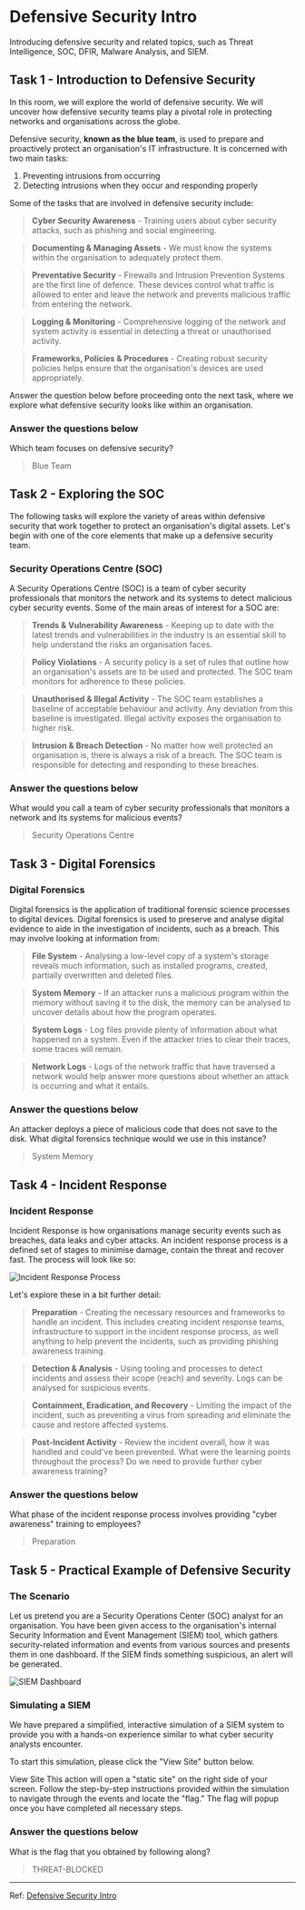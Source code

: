 # Defensive Security Intro
Introducing defensive security and related topics, such as Threat Intelligence, SOC, DFIR, Malware Analysis, and SIEM.

## Task 1 - Introduction to Defensive Security

In this room, we will explore the world of defensive security. We will uncover how defensive security teams play a pivotal role in protecting networks and organisations across the globe.

Defensive security, **known as the blue team**, is used to prepare and proactively protect an organisation's IT infrastructure.  It is concerned with two main tasks:

1. Preventing intrusions from occurring
2. Detecting intrusions when they occur and responding properly

Some of the tasks that are involved in defensive security include:

> **Cyber Security Awareness** - 
Training users about cyber security attacks, such as phishing and social engineering.

> **Documenting & Managing Assets** - 
We must know the systems within the organisation to adequately protect them.

> **Preventative Security** - 
Firewalls and Intrusion Prevention Systems are the first line of defence. These devices control what traffic is allowed to enter and leave the network and prevents malicious traffic from entering the network.

> **Logging & Monitoring** - 
Comprehensive logging of the network and system activity is essential in detecting a threat or unauthorised activity.

> **Frameworks, Policies & Procedures** - 
Creating robust security policies helps ensure that the organisation's devices are used appropriately.

Answer the question below before proceeding onto the next task, where we explore what defensive security looks like within an organisation.

### Answer the questions below
Which team focuses on defensive security?
> Blue Team


## Task 2 - Exploring the SOC

The following tasks will explore the variety of areas within defensive security that work together to protect an organisation's digital assets. Let's begin with one of the core elements that make up a defensive security team.

### Security Operations Centre (SOC)
A Security Operations Centre (SOC) is a team of cyber security professionals that monitors the network and its systems to detect malicious cyber security events. Some of the main areas of interest for a SOC are:

> **Trends & Vulnerability Awareness** -
Keeping up to date with the latest trends and vulnerabilities in the industry is an essential skill to help understand the risks an organisation faces.

> **Policy Violations** -
A security policy is a set of rules that outline how an organisation's assets are to be used and protected. The SOC team monitors for adherence to these policies.

> **Unauthorised & Illegal Activity** -
The SOC team establishes a baseline of acceptable behaviour and activity. Any deviation from this baseline is investigated. Illegal activity exposes the organisation to higher risk.

> **Intrusion & Breach Detection** - 
No matter how well protected an organisation is, there is always a risk of a breach. The SOC team is responsible for detecting and responding to these breaches.

### Answer the questions below
What would you call a team of cyber security professionals that monitors a network and its systems for malicious events?
> Security Operations Centre


## Task 3 - Digital Forensics

### Digital Forensics
Digital forensics is the application of traditional forensic science processes to digital devices. Digital forensics is used to preserve and analyse digital evidence to aide in the investigation of incidents, such as a breach. This may involve looking at information from:

> **File System** -
Analysing a low-level copy of a system's storage reveals much information, such as installed programs, created, partially overwritten and deleted files.

> **System Memory** - If an attacker runs a malicious program within the memory without saving it to the disk, the memory can be analysed to uncover details about how the program operates.

> **System Logs** - Log files provide plenty of information about what happened on a system. Even if the attacker tries to clear their traces, some traces will remain.

> **Network Logs** - Logs of the network traffic that have traversed a network would help answer more questions about whether an attack is occurring and what it entails.


### Answer the questions below
An attacker deploys a piece of malicious code that does not save to the disk. What digital forensics technique would we use in this instance?

> System Memory


## Task 4 - Incident Response

### Incident Response
Incident Response is how organisations manage security events such as breaches, data leaks and cyber attacks. An incident response process is a defined set of stages to minimise damage, contain the threat and recover fast. The process will look like so:

![Incident Response Process](https://tryhackme-images.s3.amazonaws.com/user-uploads/5f04259cf9bf5b57aed2c476/room-content/b162600f5990f249d921aa0e8b7822f7.png)

Let's explore these in a bit further detail:

> **Preparation** - Creating the necessary resources and frameworks to handle an incident. This includes creating incident response teams, infrastructure to support in the incident response process, as well anything to help prevent the incidents, such as providing phishing awareness training.

> **Detection & Analysis** - Using tooling and processes to detect incidents and assess their scope (reach) and severity. Logs can be analysed for suspicious events.

> **Containment, Eradication, and Recovery** - Limiting the impact of the incident, such as preventing a virus from spreading and eliminate the cause and restore affected systems.

> **Post-Incident Activity** - Review the incident overall, how it was handled and could've been prevented. What were the learning points throughout the process? Do we need to provide further cyber awareness training?

### Answer the questions below
What phase of the incident response process involves providing "cyber awareness" training to employees?

> Preparation


## Task 5 - Practical Example of Defensive Security

### The Scenario
Let us pretend you are a Security Operations Center (SOC) analyst for an organisation. You have been given access to the organisation's internal Security Information and Event Management (SIEM) tool, which gathers security-related information and events from various sources and presents them in one dashboard. If the SIEM finds something suspicious, an alert will be generated.

![SIEM Dashboard](https://tryhackme-images.s3.amazonaws.com/user-uploads/63588b5ef586912c7d03c4f0/room-content/63588b5ef586912c7d03c4f0-1715343494201)

### Simulating a SIEM

We have prepared a simplified, interactive simulation of a SIEM system to provide you with a hands-on experience similar to what cyber security analysts encounter.

To start this simulation, please click the "View Site" button below.

View Site
This action will open a "static site" on the right side of your screen. Follow the step-by-step instructions provided within the simulation to navigate through the events and locate the "flag." The flag will popup once you have completed all necessary steps.

### Answer the questions below
What is the flag that you obtained by following along?

> THREAT-BLOCKED


---

Ref:
[Defensive Security Intro](https://tryhackme.com/room/defensivesecurityintroqW)
